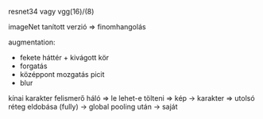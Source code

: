resnet34 vagy vgg(16)/(8)

imageNet tanított verzió => finomhangolás

augmentation:
- fekete háttér + kivágott kör
- forgatás
- középpont mozgatás picit
- blur

kínai karakter felismerő háló => le lehet-e tölteni => kép -> karakter => utolsó réteg eldobása (fully) -> global pooling után -> saját
